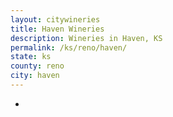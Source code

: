 ```yaml
---
layout: citywineries
title: Haven Wineries
description: Wineries in Haven, KS
permalink: /ks/reno/haven/
state: ks
county: reno
city: haven
---
```

-
